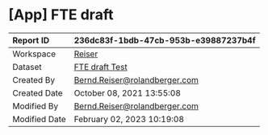 



# [App] FTE draft

|Report ID|236dc83f-1bdb-47cb-953b-e39887237b4f|
| :--- | :--- |
|Workspace|[Reiser](../Workspaces/Reiser.md)|
|Dataset|[FTE draft Test](../Datasets/FTE-draft-Test.md)|
|Created By|Bernd.Reiser@rolandberger.com|
|Created Date|October 08, 2021 13:55:08|
|Modified By|Bernd.Reiser@rolandberger.com|
|Modified Date|February 02, 2023 10:19:08|
